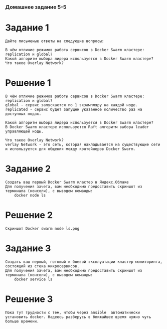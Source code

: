 ### Домашнее задание 5-5

# Задание 1
    
    Дайте письменые ответы на следующие вопросы:

    В чём отличие режимов работы сервисов в Docker Swarm кластере: replication и global?
    Какой алгоритм выбора лидера используется в Docker Swarm кластере?
    Что такое Overlay Network?

# Решение 1
    
    В чём отличие режимов работы сервисов в Docker Swarm кластере: replication и global?
    global - сервис запускается по 1 экзампляру на каждой ноде.
    replicated - сервис будет запущен указанное количество раз на доступных нодах.

    Какой алгоритм выбора лидера используется в Docker Swarm кластере?
    В Docker Swarm кластере используется Raft алгоритм выбора leader управляющей ноды.

    Что такое Overlay Network?
    verlay Network - это сеть, которая накладывается на существующие сети и используется для общения между контейнеров Docker Swarm.


# Задание 2

    Создать ваш первый Docker Swarm кластер в Яндекс.Облаке
    Для получения зачета, вам необходимо предоставить скриншот из терминала (консоли), с выводом команды:
        docker node ls

# Решение 2

    Скриншот Docker swarm node ls.png


# Задание 3

    Создать ваш первый, готовый к боевой эксплуатации кластер мониторинга, состоящий из стека микросервисов.
    Для получения зачета, вам необходимо предоставить скриншот из терминала (консоли), с выводом команды:
        docker service ls


# Решение 3

    Пока тут трудности с тем, чтобы через ansible  автоматически установить docker. Надеюсь разберусь в ближайшее время нужно чуть больше времени.